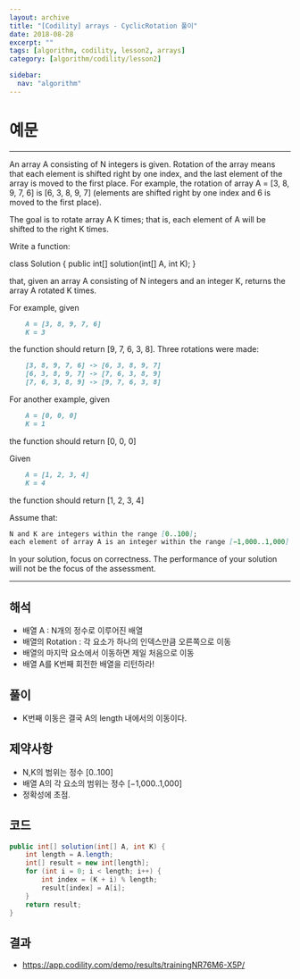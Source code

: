 ```yaml
---
layout: archive
title: "[Codility] arrays - CyclicRotation 풀이"
date: 2018-08-28
excerpt: ""
tags: [algorithm, codility, lesson2, arrays]
category: [algorithm/codility/lesson2]

sidebar:
  nav: "algorithm"
---
```


# 예문

* * *

An array A consisting of N integers is given. Rotation of the array means that each element is shifted right by one index, and the last element of the array is moved to the first place. For example, the rotation of array A = [3, 8, 9, 7, 6] is [6, 3, 8, 9, 7] (elements are shifted right by one index and 6 is moved to the first place).

The goal is to rotate array A K times; that is, each element of A will be shifted to the right K times.

Write a function:

class Solution { public int[] solution(int[] A, int K); }

that, given an array A consisting of N integers and an integer K, returns the array A rotated K times.

For example, given

``` markdown
    A = [3, 8, 9, 7, 6]
    K = 3
```

the function should return [9, 7, 6, 3, 8].
Three rotations were made:

``` markdown
    [3, 8, 9, 7, 6] -> [6, 3, 8, 9, 7]
    [6, 3, 8, 9, 7] -> [7, 6, 3, 8, 9]
    [7, 6, 3, 8, 9] -> [9, 7, 6, 3, 8]
```

For another example, given

``` markdown
    A = [0, 0, 0]
    K = 1
```

the function should return [0, 0, 0]

Given

``` markdown
    A = [1, 2, 3, 4]
    K = 4
```

the function should return [1, 2, 3, 4]

Assume that:

``` markdown
N and K are integers within the range [0..100];
each element of array A is an integer within the range [−1,000..1,000].
```

In your solution, focus on correctness. The performance of your solution will not be the focus of the assessment.

* * *

## 해석

* 배열 A : N개의 정수로 이루어진 배열
* 배열의 Rotation : 각 요소가 하나의 인덱스만큼 오른쪽으로 이동
* 배열의 마지막 요소에서 이동하면 제일 처음으로 이동
* 배열 A를 K번째 회전한 배열을 리턴하라!

## 풀이

* K번째 이동은 결국 A의 length 내에서의 이동이다.

## 제약사항

* N,K의 범위는 정수 [0..100]
* 배열 A의 각 요소의 범위는 정수 [−1,000..1,000]
* 정확성에 초점.

## 코드

``` java
public int[] solution(int[] A, int K) {
    int length = A.length;
    int[] result = new int[length];
    for (int i = 0; i < length; i++) {
        int index = (K + i) % length;
        result[index] = A[i];
    }
    return result;
}
```

## 결과

* <https://app.codility.com/demo/results/trainingNR76M6-X5P/>